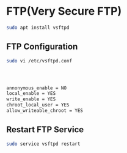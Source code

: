 # FTP(Very Secure FTP)

```sh
sudo apt install vsftpd
```

## FTP Configuration

```sh
sudo vi /etc/vsftpd.conf




annonymous_enable = NO
local_enable = YES
write_enable = YES
chroot_local_user = YES
allow_writeable_chroot = YES
```

## Restart FTP Service
```sh
sudo service vsftpd restart
```



